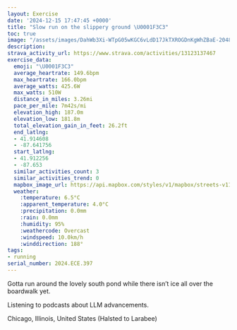 ```yaml
---
layout: Exercise
date: '2024-12-15 17:47:45 +0000'
title: "Slow run on the slippery ground \U0001F3C3"
toc: true
image: "/assets/images/DahWb3Xi-WTpG05wKGC6vLdD17JkTXROGDnKgWhZBaE-2048x1536.jpg.jpeg"
description:
strava_activity_url: https://www.strava.com/activities/13123137467
exercise_data:
  emoji: "\U0001F3C3"
  average_heartrate: 149.6bpm
  max_heartrate: 166.0bpm
  average_watts: 425.6W
  max_watts: 510W
  distance_in_miles: 3.26mi
  pace_per_mile: 7m42s/mi
  elevation_high: 187.0m
  elevation_low: 181.8m
  total_elevation_gain_in_feet: 26.2ft
  end_latlng:
  - 41.914608
  - -87.641756
  start_latlng:
  - 41.912256
  - -87.653
  similar_activities_count: 3
  similar_activities_trend: 0
  mapbox_image_url: https://api.mapbox.com/styles/v1/mapbox/streets-v11/static/path-5+787af2-1.0(mgy~Fll~uOBcAC_A%40m%40C%7D%40Bc%40Ak%40AwAFgAAmACSCCWCEk%40%40u%40G%7B%40%3Fa%40I%7BBESE%7BC%40oAEc%40%3Fw%40BYDoBHc%40%40i%40E%7DAG_%40IGmADWDEACO%40_%40A%7BACiA%3FsBEyBFcDC%7DCEWMc%40GwAKe%40%3FGD%7D%40AiBBq%40%3Fm%40%40g%40%3FcAEcABiB%3FeAEs%40DaB%3F%5BMeB%3Fe%40EKE%5DF%5DHiA%40o%40Gu%40G%5DEMCEIEY%3FYDkAv%40OHeAFc%40HGIEa%40%3F%7D%40Ae%40EMYe%40M%7B%40_%40%7DAECK%3Fs%40TSBGJE%5DEAc%40%40MBQJIHADD%60%40GpADz%40F%5EAPGLqAh%40MNS%5EWP_%40Ci%40Lc%40YIAi%40t%40_%40TGTAXGDIAa%40S%5Do%40KOESOMQGWEy%40Ci%40Sc%40Go%40%3FSB_AAi%40HQESUU_AUSMAaBZgAV%5DLc%40Hw%40Tm%40VkA%5Co%40XoBl%40aA%5E_%40ZIRGd%40Bn%40L%60ADJTZd%40jAT%60AHPHHHBb%40%3Fp%40F%60%40Aj%40%40d%40KRMPE%5EAX%40D%40BJGj%40EDTRD%40tDQjAAPB%5CCHDpAz%40ZNZD%5EAfADnBIx%40BhAKv%40%3Fz%40SPMDBVb%40Lj%40Dl%40%3FfBBhACt%40%3FhABbA%40HF%3FNOFAJR%40%60%40%5ELJBlAC%5CBb%40CX%40jBEz%40%3Fl%40B%7CAKpAzATZLRh%40%5ENLDNDX),pin-s-s+e5b22e(-87.65143,41.91367),pin-s-f+89ae00(-87.63995,41.91459000000002)/auto/800x800?access_token=pk.eyJ1Ijoiam9zaGJlY2ttYW4iLCJhIjoiY205eWR2aDd1MWZ6djJrbXc4a3M0bWZleiJ9.XiG9OWkNcZk2QzjJbxLB4A
  weather:
    :temperature: 6.5°C
    :apparent_temperature: 4.0°C
    :precipitation: 0.0mm
    :rain: 0.0mm
    :humidity: 95%
    :weathercode: Overcast
    :windspeed: 10.0km/h
    :winddirection: 188°
tags:
- running
serial_number: 2024.ECE.397
---
```

Gotta run around the lovely south pond while there isn’t ice all over the boardwalk yet. 

Listening to podcasts about LLM advancements.

Chicago, Illinois, United States (Halsted to Larabee)
